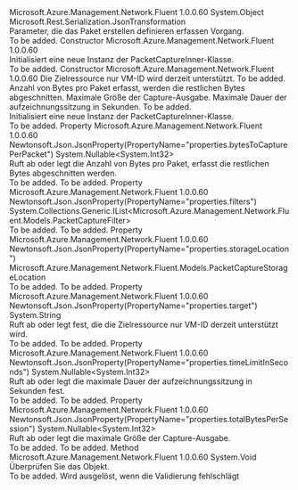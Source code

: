 <Type Name="PacketCaptureInner" FullName="Microsoft.Azure.Management.Network.Fluent.Models.PacketCaptureInner">
  <TypeSignature Language="C#" Value="public class PacketCaptureInner" />
  <TypeSignature Language="ILAsm" Value=".class public auto ansi beforefieldinit PacketCaptureInner extends System.Object" />
  <TypeSignature Language="DocId" Value="T:Microsoft.Azure.Management.Network.Fluent.Models.PacketCaptureInner" />
  <TypeSignature Language="VB.NET" Value="Public Class PacketCaptureInner" />
  <TypeSignature Language="F#" Value="type PacketCaptureInner = class" />
  <AssemblyInfo>
    <AssemblyName>Microsoft.Azure.Management.Network.Fluent</AssemblyName>
    <AssemblyVersion>1.0.0.60</AssemblyVersion>
  </AssemblyInfo>
  <Base>
    <BaseTypeName>System.Object</BaseTypeName>
  </Base>
  <Interfaces />
  <Attributes>
    <Attribute>
      <AttributeName>Microsoft.Rest.Serialization.JsonTransformation</AttributeName>
    </Attribute>
  </Attributes>
  <Docs>
    <summary>
            Parameter, die das Paket erstellen definieren erfassen Vorgang.
            </summary>
    <remarks>To be added.</remarks>
  </Docs>
  <Members>
    <Member MemberName=".ctor">
      <MemberSignature Language="C#" Value="public PacketCaptureInner ();" />
      <MemberSignature Language="ILAsm" Value=".method public hidebysig specialname rtspecialname instance void .ctor() cil managed" />
      <MemberSignature Language="DocId" Value="M:Microsoft.Azure.Management.Network.Fluent.Models.PacketCaptureInner.#ctor" />
      <MemberSignature Language="VB.NET" Value="Public Sub New ()" />
      <MemberType>Constructor</MemberType>
      <AssemblyInfo>
        <AssemblyName>Microsoft.Azure.Management.Network.Fluent</AssemblyName>
        <AssemblyVersion>1.0.0.60</AssemblyVersion>
      </AssemblyInfo>
      <Parameters />
      <Docs>
        <summary>
            Initialisiert eine neue Instanz der PacketCaptureInner-Klasse.
            </summary>
        <remarks>To be added.</remarks>
      </Docs>
    </Member>
    <Member MemberName=".ctor">
      <MemberSignature Language="C#" Value="public PacketCaptureInner (string target, Microsoft.Azure.Management.Network.Fluent.Models.PacketCaptureStorageLocation storageLocation, Nullable&lt;int&gt; bytesToCapturePerPacket = null, Nullable&lt;int&gt; totalBytesPerSession = null, Nullable&lt;int&gt; timeLimitInSeconds = null, System.Collections.Generic.IList&lt;Microsoft.Azure.Management.Network.Fluent.Models.PacketCaptureFilter&gt; filters = null);" />
      <MemberSignature Language="ILAsm" Value=".method public hidebysig specialname rtspecialname instance void .ctor(string target, class Microsoft.Azure.Management.Network.Fluent.Models.PacketCaptureStorageLocation storageLocation, valuetype System.Nullable`1&lt;int32&gt; bytesToCapturePerPacket, valuetype System.Nullable`1&lt;int32&gt; totalBytesPerSession, valuetype System.Nullable`1&lt;int32&gt; timeLimitInSeconds, class System.Collections.Generic.IList`1&lt;class Microsoft.Azure.Management.Network.Fluent.Models.PacketCaptureFilter&gt; filters) cil managed" />
      <MemberSignature Language="DocId" Value="M:Microsoft.Azure.Management.Network.Fluent.Models.PacketCaptureInner.#ctor(System.String,Microsoft.Azure.Management.Network.Fluent.Models.PacketCaptureStorageLocation,System.Nullable{System.Int32},System.Nullable{System.Int32},System.Nullable{System.Int32},System.Collections.Generic.IList{Microsoft.Azure.Management.Network.Fluent.Models.PacketCaptureFilter})" />
      <MemberSignature Language="VB.NET" Value="Public Sub New (target As String, storageLocation As PacketCaptureStorageLocation, Optional bytesToCapturePerPacket As Nullable(Of Integer) = null, Optional totalBytesPerSession As Nullable(Of Integer) = null, Optional timeLimitInSeconds As Nullable(Of Integer) = null, Optional filters As IList(Of PacketCaptureFilter) = null)" />
      <MemberSignature Language="F#" Value="new Microsoft.Azure.Management.Network.Fluent.Models.PacketCaptureInner : string * Microsoft.Azure.Management.Network.Fluent.Models.PacketCaptureStorageLocation * Nullable&lt;int&gt; * Nullable&lt;int&gt; * Nullable&lt;int&gt; * System.Collections.Generic.IList&lt;Microsoft.Azure.Management.Network.Fluent.Models.PacketCaptureFilter&gt; -&gt; Microsoft.Azure.Management.Network.Fluent.Models.PacketCaptureInner" Usage="new Microsoft.Azure.Management.Network.Fluent.Models.PacketCaptureInner (target, storageLocation, bytesToCapturePerPacket, totalBytesPerSession, timeLimitInSeconds, filters)" />
      <MemberType>Constructor</MemberType>
      <AssemblyInfo>
        <AssemblyName>Microsoft.Azure.Management.Network.Fluent</AssemblyName>
        <AssemblyVersion>1.0.0.60</AssemblyVersion>
      </AssemblyInfo>
      <Parameters>
        <Parameter Name="target" Type="System.String" />
        <Parameter Name="storageLocation" Type="Microsoft.Azure.Management.Network.Fluent.Models.PacketCaptureStorageLocation" />
        <Parameter Name="bytesToCapturePerPacket" Type="System.Nullable&lt;System.Int32&gt;" />
        <Parameter Name="totalBytesPerSession" Type="System.Nullable&lt;System.Int32&gt;" />
        <Parameter Name="timeLimitInSeconds" Type="System.Nullable&lt;System.Int32&gt;" />
        <Parameter Name="filters" Type="System.Collections.Generic.IList&lt;Microsoft.Azure.Management.Network.Fluent.Models.PacketCaptureFilter&gt;" />
      </Parameters>
      <Docs>
        <param name="target">Die Zielressource nur VM-ID wird derzeit unterstützt.</param>
        <param name="storageLocation">To be added.</param>
        <param name="bytesToCapturePerPacket">Anzahl von Bytes pro Paket erfasst, werden die restlichen Bytes abgeschnitten.</param>
        <param name="totalBytesPerSession">Maximale Größe der Capture-Ausgabe.</param>
        <param name="timeLimitInSeconds">Maximale Dauer der aufzeichnungssitzung in Sekunden.</param>
        <param name="filters">To be added.</param>
        <summary>
            Initialisiert eine neue Instanz der PacketCaptureInner-Klasse.
            </summary>
        <remarks>To be added.</remarks>
      </Docs>
    </Member>
    <Member MemberName="BytesToCapturePerPacket">
      <MemberSignature Language="C#" Value="public Nullable&lt;int&gt; BytesToCapturePerPacket { get; set; }" />
      <MemberSignature Language="ILAsm" Value=".property instance valuetype System.Nullable`1&lt;int32&gt; BytesToCapturePerPacket" />
      <MemberSignature Language="DocId" Value="P:Microsoft.Azure.Management.Network.Fluent.Models.PacketCaptureInner.BytesToCapturePerPacket" />
      <MemberSignature Language="VB.NET" Value="Public Property BytesToCapturePerPacket As Nullable(Of Integer)" />
      <MemberSignature Language="F#" Value="member this.BytesToCapturePerPacket : Nullable&lt;int&gt; with get, set" Usage="Microsoft.Azure.Management.Network.Fluent.Models.PacketCaptureInner.BytesToCapturePerPacket" />
      <MemberType>Property</MemberType>
      <AssemblyInfo>
        <AssemblyName>Microsoft.Azure.Management.Network.Fluent</AssemblyName>
        <AssemblyVersion>1.0.0.60</AssemblyVersion>
      </AssemblyInfo>
      <Attributes>
        <Attribute>
          <AttributeName>Newtonsoft.Json.JsonProperty(PropertyName="properties.bytesToCapturePerPacket")</AttributeName>
        </Attribute>
      </Attributes>
      <ReturnValue>
        <ReturnType>System.Nullable&lt;System.Int32&gt;</ReturnType>
      </ReturnValue>
      <Docs>
        <summary>
            Ruft ab oder legt die Anzahl von Bytes pro Paket, erfasst die restlichen Bytes abgeschnitten werden.
            </summary>
        <value>To be added.</value>
        <remarks>To be added.</remarks>
      </Docs>
    </Member>
    <Member MemberName="Filters">
      <MemberSignature Language="C#" Value="public System.Collections.Generic.IList&lt;Microsoft.Azure.Management.Network.Fluent.Models.PacketCaptureFilter&gt; Filters { get; set; }" />
      <MemberSignature Language="ILAsm" Value=".property instance class System.Collections.Generic.IList`1&lt;class Microsoft.Azure.Management.Network.Fluent.Models.PacketCaptureFilter&gt; Filters" />
      <MemberSignature Language="DocId" Value="P:Microsoft.Azure.Management.Network.Fluent.Models.PacketCaptureInner.Filters" />
      <MemberSignature Language="VB.NET" Value="Public Property Filters As IList(Of PacketCaptureFilter)" />
      <MemberSignature Language="F#" Value="member this.Filters : System.Collections.Generic.IList&lt;Microsoft.Azure.Management.Network.Fluent.Models.PacketCaptureFilter&gt; with get, set" Usage="Microsoft.Azure.Management.Network.Fluent.Models.PacketCaptureInner.Filters" />
      <MemberType>Property</MemberType>
      <AssemblyInfo>
        <AssemblyName>Microsoft.Azure.Management.Network.Fluent</AssemblyName>
        <AssemblyVersion>1.0.0.60</AssemblyVersion>
      </AssemblyInfo>
      <Attributes>
        <Attribute>
          <AttributeName>Newtonsoft.Json.JsonProperty(PropertyName="properties.filters")</AttributeName>
        </Attribute>
      </Attributes>
      <ReturnValue>
        <ReturnType>System.Collections.Generic.IList&lt;Microsoft.Azure.Management.Network.Fluent.Models.PacketCaptureFilter&gt;</ReturnType>
      </ReturnValue>
      <Docs>
        <summary />
        <value>To be added.</value>
        <remarks>To be added.</remarks>
      </Docs>
    </Member>
    <Member MemberName="StorageLocation">
      <MemberSignature Language="C#" Value="public Microsoft.Azure.Management.Network.Fluent.Models.PacketCaptureStorageLocation StorageLocation { get; set; }" />
      <MemberSignature Language="ILAsm" Value=".property instance class Microsoft.Azure.Management.Network.Fluent.Models.PacketCaptureStorageLocation StorageLocation" />
      <MemberSignature Language="DocId" Value="P:Microsoft.Azure.Management.Network.Fluent.Models.PacketCaptureInner.StorageLocation" />
      <MemberSignature Language="VB.NET" Value="Public Property StorageLocation As PacketCaptureStorageLocation" />
      <MemberSignature Language="F#" Value="member this.StorageLocation : Microsoft.Azure.Management.Network.Fluent.Models.PacketCaptureStorageLocation with get, set" Usage="Microsoft.Azure.Management.Network.Fluent.Models.PacketCaptureInner.StorageLocation" />
      <MemberType>Property</MemberType>
      <AssemblyInfo>
        <AssemblyName>Microsoft.Azure.Management.Network.Fluent</AssemblyName>
        <AssemblyVersion>1.0.0.60</AssemblyVersion>
      </AssemblyInfo>
      <Attributes>
        <Attribute>
          <AttributeName>Newtonsoft.Json.JsonProperty(PropertyName="properties.storageLocation")</AttributeName>
        </Attribute>
      </Attributes>
      <ReturnValue>
        <ReturnType>Microsoft.Azure.Management.Network.Fluent.Models.PacketCaptureStorageLocation</ReturnType>
      </ReturnValue>
      <Docs>
        <summary />
        <value>To be added.</value>
        <remarks>To be added.</remarks>
      </Docs>
    </Member>
    <Member MemberName="Target">
      <MemberSignature Language="C#" Value="public string Target { get; set; }" />
      <MemberSignature Language="ILAsm" Value=".property instance string Target" />
      <MemberSignature Language="DocId" Value="P:Microsoft.Azure.Management.Network.Fluent.Models.PacketCaptureInner.Target" />
      <MemberSignature Language="VB.NET" Value="Public Property Target As String" />
      <MemberSignature Language="F#" Value="member this.Target : string with get, set" Usage="Microsoft.Azure.Management.Network.Fluent.Models.PacketCaptureInner.Target" />
      <MemberType>Property</MemberType>
      <AssemblyInfo>
        <AssemblyName>Microsoft.Azure.Management.Network.Fluent</AssemblyName>
        <AssemblyVersion>1.0.0.60</AssemblyVersion>
      </AssemblyInfo>
      <Attributes>
        <Attribute>
          <AttributeName>Newtonsoft.Json.JsonProperty(PropertyName="properties.target")</AttributeName>
        </Attribute>
      </Attributes>
      <ReturnValue>
        <ReturnType>System.String</ReturnType>
      </ReturnValue>
      <Docs>
        <summary>
            Ruft ab oder legt fest, die die Zielressource nur VM-ID derzeit unterstützt wird.
            </summary>
        <value>To be added.</value>
        <remarks>To be added.</remarks>
      </Docs>
    </Member>
    <Member MemberName="TimeLimitInSeconds">
      <MemberSignature Language="C#" Value="public Nullable&lt;int&gt; TimeLimitInSeconds { get; set; }" />
      <MemberSignature Language="ILAsm" Value=".property instance valuetype System.Nullable`1&lt;int32&gt; TimeLimitInSeconds" />
      <MemberSignature Language="DocId" Value="P:Microsoft.Azure.Management.Network.Fluent.Models.PacketCaptureInner.TimeLimitInSeconds" />
      <MemberSignature Language="VB.NET" Value="Public Property TimeLimitInSeconds As Nullable(Of Integer)" />
      <MemberSignature Language="F#" Value="member this.TimeLimitInSeconds : Nullable&lt;int&gt; with get, set" Usage="Microsoft.Azure.Management.Network.Fluent.Models.PacketCaptureInner.TimeLimitInSeconds" />
      <MemberType>Property</MemberType>
      <AssemblyInfo>
        <AssemblyName>Microsoft.Azure.Management.Network.Fluent</AssemblyName>
        <AssemblyVersion>1.0.0.60</AssemblyVersion>
      </AssemblyInfo>
      <Attributes>
        <Attribute>
          <AttributeName>Newtonsoft.Json.JsonProperty(PropertyName="properties.timeLimitInSeconds")</AttributeName>
        </Attribute>
      </Attributes>
      <ReturnValue>
        <ReturnType>System.Nullable&lt;System.Int32&gt;</ReturnType>
      </ReturnValue>
      <Docs>
        <summary>
            Ruft ab oder legt die maximale Dauer der aufzeichnungssitzung in Sekunden fest.
            </summary>
        <value>To be added.</value>
        <remarks>To be added.</remarks>
      </Docs>
    </Member>
    <Member MemberName="TotalBytesPerSession">
      <MemberSignature Language="C#" Value="public Nullable&lt;int&gt; TotalBytesPerSession { get; set; }" />
      <MemberSignature Language="ILAsm" Value=".property instance valuetype System.Nullable`1&lt;int32&gt; TotalBytesPerSession" />
      <MemberSignature Language="DocId" Value="P:Microsoft.Azure.Management.Network.Fluent.Models.PacketCaptureInner.TotalBytesPerSession" />
      <MemberSignature Language="VB.NET" Value="Public Property TotalBytesPerSession As Nullable(Of Integer)" />
      <MemberSignature Language="F#" Value="member this.TotalBytesPerSession : Nullable&lt;int&gt; with get, set" Usage="Microsoft.Azure.Management.Network.Fluent.Models.PacketCaptureInner.TotalBytesPerSession" />
      <MemberType>Property</MemberType>
      <AssemblyInfo>
        <AssemblyName>Microsoft.Azure.Management.Network.Fluent</AssemblyName>
        <AssemblyVersion>1.0.0.60</AssemblyVersion>
      </AssemblyInfo>
      <Attributes>
        <Attribute>
          <AttributeName>Newtonsoft.Json.JsonProperty(PropertyName="properties.totalBytesPerSession")</AttributeName>
        </Attribute>
      </Attributes>
      <ReturnValue>
        <ReturnType>System.Nullable&lt;System.Int32&gt;</ReturnType>
      </ReturnValue>
      <Docs>
        <summary>
            Ruft ab oder legt die maximale Größe der Capture-Ausgabe.
            </summary>
        <value>To be added.</value>
        <remarks>To be added.</remarks>
      </Docs>
    </Member>
    <Member MemberName="Validate">
      <MemberSignature Language="C#" Value="public virtual void Validate ();" />
      <MemberSignature Language="ILAsm" Value=".method public hidebysig newslot virtual instance void Validate() cil managed" />
      <MemberSignature Language="DocId" Value="M:Microsoft.Azure.Management.Network.Fluent.Models.PacketCaptureInner.Validate" />
      <MemberSignature Language="VB.NET" Value="Public Overridable Sub Validate ()" />
      <MemberSignature Language="F#" Value="abstract member Validate : unit -&gt; unit&#xA;override this.Validate : unit -&gt; unit" Usage="packetCaptureInner.Validate " />
      <MemberType>Method</MemberType>
      <AssemblyInfo>
        <AssemblyName>Microsoft.Azure.Management.Network.Fluent</AssemblyName>
        <AssemblyVersion>1.0.0.60</AssemblyVersion>
      </AssemblyInfo>
      <ReturnValue>
        <ReturnType>System.Void</ReturnType>
      </ReturnValue>
      <Parameters />
      <Docs>
        <summary>
            Überprüfen Sie das Objekt.
            </summary>
        <remarks>To be added.</remarks>
        <exception cref="T:Microsoft.Rest.ValidationException">
            Wird ausgelöst, wenn die Validierung fehlschlägt
            </exception>
      </Docs>
    </Member>
  </Members>
</Type>